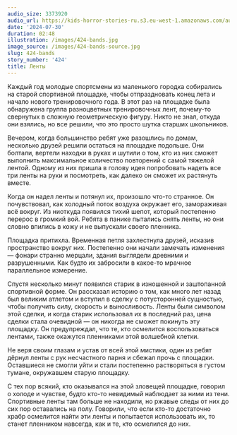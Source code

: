 ```yaml
---
audio_size: 3373920
audio_url: https://kids-horror-stories-ru.s3.eu-west-1.amazonaws.com/audio/424-bands.mp3
date: '2024-07-30'
duration: 02:48
illustration: /images/424-bands.jpg
image_source: /images/424-bands-source.jpg
slug: 424-bands
story_number: '424'
title: Ленты
---
```


Каждый год молодые спортсмены из маленького городка собирались на старой спортивной площадке, чтобы отпраздновать конец лета и начало нового тренировочного года. В этот раз на площадке была обнаружена группа разноцветных тренировочных лент, почему-то свернутых в сложную геометрическую фигуру. Никто не знал, откуда они взялись, но все решили, что это просто шутка старших школьников.

Вечером, когда большинство ребят уже разошлись по домам, несколько друзей решили остаться на площадке подольше. Они болтали, вертели находки в руках и шутили о том, кто из них сможет выполнить максимальное количество повторений с самой тяжелой лентой. Одному из них пришла в голову идея попробовать надеть все три ленты на руки и посмотреть, как далеко он сможет их растянуть вместе.

Когда он надел ленты и потянул их, произошло что-то странное. Он почувствовал, как холодный поток воздуха окружает его, замораживая всё вокруг. Из ниоткуда появился тихий шепот, который постепенно перерос в громкий вой. Ребята в панике пытались снять ленты, но они словно впились в кожу и не выпускали своего пленника.

Площадка притихла. Временная петля захлестнула друзей, исказив пространство вокруг них. Постепенно они начали замечать изменения — фонари странно мерцали, здания выглядели древними и разрушенными. Как будто их забросили в какое-то мрачное параллельное измерение.

Спустя несколько минут появился старик в изношенной и заштопанной спортивной форме. Он рассказал историю о том, как много лет назад был великим атлетом и вступил в сделку с потусторонней сущностью, чтобы получить силу, скорость и выносливость. Ленты были символом этой сделки, и когда старик использовал их в последний раз, цена сделки стала очевидной — он никогда не сможет покинуть эту площадку. Он предупреждал, что те, кто осмелится воспользоваться лентами, также окажутся пленниками этой волшебной клетки.

Не веря своим глазам и устав от всей этой мистики, один из ребят дёрнул ленты с рук несчастного парня и сбежал прочь с площадки. Оставшиеся не смогли уйти и стали постепенно растворяться в густом тумане, окружавшем старую площадку.

С тех пор всякий, кто оказывался на этой зловещей площадке, говорил о холоде и чувстве, будто кто-то невидимый наблюдает за ними из тени. Спортивные ленты там больше не находили, но ржавые следы от них до сих пор оставались на полу. Говорили, что если кто-то достаточно храбр осмелится найти эти ленты и попытается использовать их, то станет пленником навсегда, как и те, кто осмелился до них.